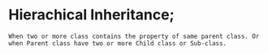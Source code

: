 # Hierachical Inheritance;
``` bash1
When two or more class contains the property of same parent class. Or when Parent class have two or more Child class or Sub-class.
```

